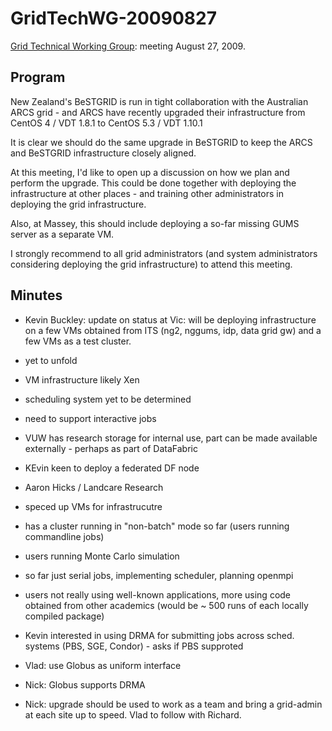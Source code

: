 # GridTechWG-20090827

[Grid Technical Working Group](/wiki/spaces/BeSTGRID/pages/3818228403): meeting August 27, 2009.

## Program

New Zealand's BeSTGRID is run in tight collaboration with the Australian ARCS grid - and ARCS have recently upgraded their infrastructure from CentOS 4 / VDT 1.8.1 to CentOS 5.3 / VDT 1.10.1

It is clear we should do the same upgrade in BeSTGRID to keep the ARCS and BeSTGRID infrastructure closely aligned.

At this meeting, I'd like to open up a discussion on how we plan and perform the upgrade.  This could be done together with deploying the infrastructure at other places - and training other administrators in deploying the grid infrastructure.

Also, at Massey, this should include deploying a so-far missing GUMS server as a separate VM.

I strongly recommend to all grid administrators (and system administrators considering deploying the grid infrastructure) to attend this meeting.

## Minutes

- Kevin Buckley: update on status at Vic: will be deploying infrastructure on a few VMs obtained from ITS (ng2, nggums, idp, data grid gw) and a few VMs as a test cluster.
	
- yet to unfold
- VM infrastructure likely Xen
- scheduling system yet to be determined
- need to support interactive jobs

- VUW has research storage for internal use, part can be made available externally - perhaps as part of DataFabric
	
- KEvin keen to deploy a federated DF node

- Aaron Hicks / Landcare Research
	
- speced up VMs for infrastrucutre
- has a cluster running in "non-batch" mode so far (users running commandline jobs)
		
- users running Monte Carlo simulation
- so far just serial jobs, implementing scheduler, planning openmpi

- users not really using well-known applications, more using code obtained from other academics (would be ~ 500 runs of each locally compiled package)

- Kevin interested in using DRMA for submitting jobs across sched. systems (PBS, SGE, Condor) - asks if PBS supproted
- Vlad: use Globus as uniform interface
- Nick: Globus supports DRMA

- Nick: upgrade should be used to work as a team and bring a grid-admin at each site up to speed. Vlad to follow with Richard.
